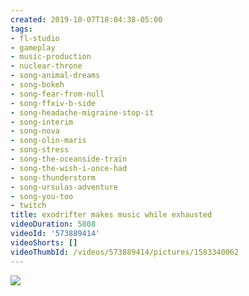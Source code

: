 ```yaml
---
created: 2019-10-07T18:04:38-05:00
tags:
- fl-studio
- gameplay
- music-production
- nuclear-throne
- song-animal-dreams
- song-bokeh
- song-fear-from-null
- song-ffxiv-b-side
- song-headache-migraine-stop-it
- song-interim
- song-nova
- song-olin-maris
- song-stress
- song-the-oceanside-train
- song-the-wish-i-once-had
- song-thunderstorm
- song-ursulas-adventure
- song-you-too
- twitch
title: exodrifter makes music while exhausted
videoDuration: 5808
videoId: '573889414'
videoShorts: []
videoThumbId: /videos/573889414/pictures/1583340062
---
```


![](20191007230438.jpg)
